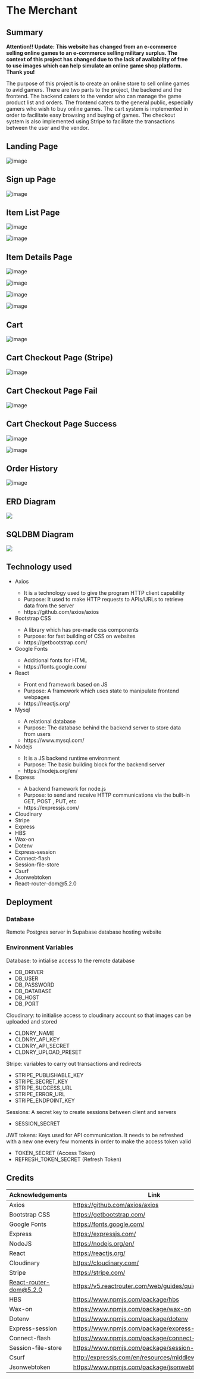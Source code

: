 # The Merchant

## Summary

**Attention!!
Update: This website has changed from an e-commerce selling online games to an e-commerce selling military surplus. The context of this project has changed due to the lack of availability of free to use images which can help simulate an online game shop platform. Thank you!**

The purpose of this project is to create an online store to sell online games to avid gamers. There are two parts to the project, the backend and the frontend. The backend caters to the vendor who can manage the game product list and orders. The frontend caters to the general public, especially gamers who wish to buy online games. The cart system is implemented in order to facilitate easy browsing and buying of games. The checkout system is also implemented using Stripe to facilitate the transactions between the user and the vendor.


## Landing Page

![image](https://github.com/user-attachments/assets/072e3952-959a-4b0a-9ea5-866342079043)


## Sign up Page

![image](https://github.com/user-attachments/assets/ab3f803a-3e58-4d93-8fcf-2a33f982eb60)


## Item List Page

![image](https://github.com/user-attachments/assets/b37df61e-26f6-4af7-9904-a804c40f47a1)

![image](https://github.com/user-attachments/assets/03e6d627-3082-4e98-b2d1-cb2fc96ebbe5)


## Item Details Page

![image](https://github.com/user-attachments/assets/53d81c67-90ea-488c-a7a5-16d2fd88258f)

![image](https://github.com/user-attachments/assets/d40ac066-0f3a-405e-87dd-0c23c638c02b)

![image](https://github.com/user-attachments/assets/c7b35637-a150-49b6-b402-21775ede8cfc)

![image](https://github.com/user-attachments/assets/1bffa48d-8bfa-4c02-a9f3-56ee000a4d32)


## Cart

![image](https://github.com/user-attachments/assets/8aa4a58e-5af3-4304-89fe-b367263c0ab1)


## Cart Checkout Page (Stripe)

![image](https://github.com/user-attachments/assets/ebb67892-5f00-4601-9f0c-e3bf6693823a)


## Cart Checkout Page Fail

![image](https://github.com/user-attachments/assets/885e5f42-eeab-4ec2-b350-786a8b315a77)


## Cart Checkout Page Success

![image](https://github.com/user-attachments/assets/12ef8e07-1166-43b6-ba13-1cf70ba8c0dd)

![image](https://github.com/user-attachments/assets/854400b1-256c-457b-a483-ee1727973b27)


## Order History

![image](https://github.com/user-attachments/assets/ab080f0d-e745-4c27-ad52-8e1b5843a305)



## ERD Diagram

![](readme_images/the_merchant_erd.png)


## SQLDBM Diagram

![](readme_images/the_merchant_sqldbm.png)



## Technology used

<ul>
	<li>Axios</li>
	    <ul>
		    <li>It is a technology used to give the program HTTP client capability</li>
			<li>Purpose: It used to make HTTP requests to APIs/URLs to retrieve data from the server</li>
			<li> https://github.com/axios/axios</li>
		</ul>
	<li>Bootstrap CSS</li>
	    <ul>
		    <li>A library which has pre-made css components</li>
			<li>Purpose: for fast building of CSS on websites</li>
			<li>https://getbootstrap.com/</li>
		</ul>
	<li>Google Fonts</li>
	    <ul>
			<li> Additional fonts for HTML</li>
			 <li>https://fonts.google.com/</li>
		</ul>
	<li>React</li>
		<ul>
			<li> Front end framework based on JS</li>
			<li>Purpose: A framework which uses state to manipulate frontend webpages</li>
			<li>https://reactjs.org/</li>
		</ul>
	<li>Mysql </li>
		<ul>
			<li> A relational database</li>
			<li>Purpose: The database behind the backend server to store data from users</li>
			<li>https://www.mysql.com/</li>
		</ul>
	<li>Nodejs </li>
		<ul>
			<li> It is a JS backend runtime environment</li>
			<li>Purpose: The basic building block for the backend server</li>
			<li>https://nodejs.org/en/</li>
		</ul>
	<li>Express</li>
		<ul>
			<li> A backend framework for node.js</li>
			<li>Purpose: to send and receive HTTP communications via the built-in GET, POST , PUT, etc</li>
			<li>https://expressjs.com/</li>
		</ul>
	<li>Cloudinary</li>
	<li>Stripe</li>
	<li>Express</li>  
	<li> HBS </li>
	<li>Wax-on</li>  
	<li>Dotenv</li>
	<li>Express-session</li> 
	<li>Connect-flash</li>
	<li>Session-file-store</li>
	<li>Csurf</li>
	<li>Jsonwebtoken</li>
	<li>React-router-dom@5.2.0</li>
</ul>


## Deployment
### Database
Remote Postgres server in Supabase database hosting website

### Environment Variables

Database: to intialise access to the remote database
<ul>
	<li>DB_DRIVER
	<li>DB_USER
	<li>DB_PASSWORD
	<li>DB_DATABASE
	<li>DB_HOST
	<li>DB_PORT
</ul>

Cloudinary: to initialise access to cloudinary account so that images can be uploaded and stored
<ul>
	<li>CLDNRY_NAME
	<li>CLDNRY_API_KEY
	<li>CLDNRY_API_SECRET
	<li>CLDNRY_UPLOAD_PRESET
</ul>


Stripe: variables to carry out transactions and redirects
<ul>
	<li>STRIPE_PUBLISHABLE_KEY
	<li>STRIPE_SECRET_KEY
	<li>STRIPE_SUCCESS_URL
	<li>STRIPE_ERROR_URL
	<li>STRIPE_ENDPOINT_KEY
</ul>

Sessions: A secret key to create sessions between client and servers
<ul>
	<li>SESSION_SECRET
</ul>


JWT tokens: Keys used for API communication. It needs to be refreshed with a new one every few moments in order to make the access token valid
<ul>
	<li>TOKEN_SECRET (Access Token)
	<li>REFRESH_TOKEN_SECRET (Refresh Token)
</ul>




## Credits

| Acknowledgements | Link |
|--|--|
|Axios| https://github.com/axios/axios|
|Bootstrap CSS|https://getbootstrap.com/|
|Google Fonts|https://fonts.google.com/|
|Express|https://expressjs.com/|
|NodeJS|https://nodejs.org/en/|
|React|https://reactjs.org/|
|Cloudinary|https://cloudinary.com/|
|Stripe|https://stripe.com/|
|React-router-dom@5.2.0|https://v5.reactrouter.com/web/guides/quick-start|
|HBS|https://www.npmjs.com/package/hbs|
|Wax-on|https://www.npmjs.com/package/wax-on|
|Dotenv|https://www.npmjs.com/package/dotenv|
|Express-session|https://www.npmjs.com/package/express-session|
|Connect-flash|https://www.npmjs.com/package/connect-flash|
|Session-file-store|https://www.npmjs.com/package/session-file-store|
|Csurf|http://expressjs.com/en/resources/middleware/csurf.html|
|Jsonwebtoken|https://www.npmjs.com/package/jsonwebtoken|



